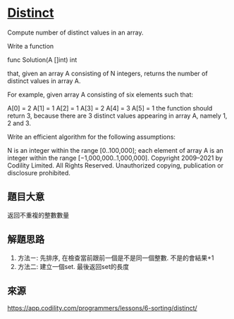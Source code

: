 # [Distinct](https://app.codility.com/programmers/lessons/6-sorting/distinct/)
Compute number of distinct values in an array.

Write a function

func Solution(A []int) int

that, given an array A consisting of N integers, returns the number of distinct values in array A.

For example, given array A consisting of six elements such that:

 A[0] = 2    A[1] = 1    A[2] = 1
 A[3] = 2    A[4] = 3    A[5] = 1
the function should return 3, because there are 3 distinct values appearing in array A, namely 1, 2 and 3.

Write an efficient algorithm for the following assumptions:

N is an integer within the range [0..100,000];
each element of array A is an integer within the range [−1,000,000..1,000,000].
Copyright 2009–2021 by Codility Limited. All Rights Reserved. Unauthorized copying, publication or disclosure prohibited.

## 題目大意
返回不重複的整數數量

## 解題思路
1. 方法ㄧ: 先排序, 在檢查當前跟前一個是不是同一個整數. 不是的會結果+1
2. 方法二: 建立一個set. 最後返回set的長度

## 來源
https://app.codility.com/programmers/lessons/6-sorting/distinct/